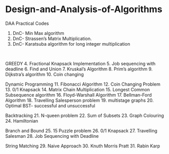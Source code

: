 # Design-and-Analysis-of-Algorithms
DAA Practical Codes

1. DnC- Min Max algorithm 
2. DnC- Strassen’s Matrix Multiplication. 
3. DnC- Karatsuba algorithm for long integer multiplication 
</br>

GREEDY
4. Fractional Knapsack Implementation
5. Job sequencing with deadline
6. Find and Union
7. Kruskal’s Algorithm
8. Prim’s algorithm
9. Dijkstra’s algorithm
10. Coin changing
</br>

Dynamic Programming
11. Fibonacci Algorithm
12. Coin Changing Problem
13. 0/1 Knapsack
14. Matrix Chain Multiplication
15. Longest Common Subsequence algorithm
16. Floyd-Warshall Algorithm
17. Bellman-Ford Algorithm
18. Travelling Salesperson problem
19. multistage graphs
20. Optimal BST- successful and unsuccessful
</br>

Backtracking
21. N-queen problem
22. Sum of Subsets
23. Graph Colouring
24. Hamiltonian
</br>

Branch and Bound
25. 15 Puzzle problem
26. 0/1 Knapsack
27. Travelling Salesman
28. Job Sequencing with Deadline
</br>

String Matching
29. Naive Approach
30. Knuth Morris Pratt 
31. Rabin Karp
